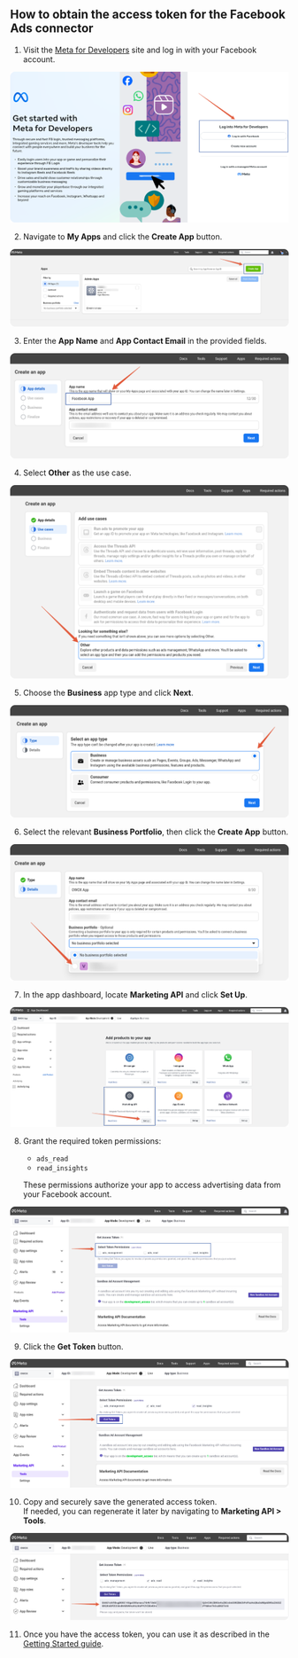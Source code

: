 ## How to obtain the access token for the Facebook Ads connector

1. Visit the [Meta for Developers](https://developers.facebook.com/) site and log in with your Facebook account.

![Facebook login page](/src/Integrations/FacebookMarketing/res/facebook_login.png)

2. Navigate to **My Apps** and click the **Create App** button.

![Facebook creating app](/src/Integrations/FacebookMarketing/res/facebook_createapp.png)

3. Enter the **App Name** and **App Contact Email** in the provided fields.

![Facebook app name](/src/Integrations/FacebookMarketing/res/facebook_appname.png)

4. Select **Other** as the use case.  

![Facebook Other use case](/src/Integrations/FacebookMarketing/res/facebook_other.png)

5. Choose the **Business** app type and click **Next**.

![Facebook Business app type](/src/Integrations/FacebookMarketing/res/facebook_business.png)

6. Select the relevant **Business Portfolio**, then click the **Create App** button.

![Facebook Business portfolio option](/src/Integrations/FacebookMarketing/res/facebook_portfolio.png)

7. In the app dashboard, locate **Marketing API** and click **Set Up**.  

![Facebook Marketing API set up](/src/Integrations/FacebookMarketing/res/facebook_setup.png)

8. Grant the required token permissions: 
    - `ads_read`  
    - `read_insights`  
   
   These permissions authorize your app to access advertising data from your Facebook account.  

![Facebook permissions granting](/src/Integrations/FacebookMarketing/res/facebook_checkbox.png)

9. Click the **Get Token** button.

![Facebook getting token](/src/Integrations/FacebookMarketing/res/facebook_gettoken.png)

10. Copy and securely save the generated access token.  
    If needed, you can regenerate it later by navigating to **Marketing API > Tools**.

![Facebook saving token](/src/Integrations/FacebookMarketing/res/facebook_token.png)

11. Once you have the access token, you can use it as described in the [Getting Started guide](/src/Integrations/FacebookMarketing/GETTING_STARTED.md).